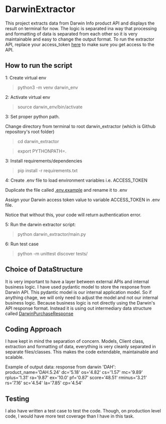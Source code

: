 # DarwinExtractor
This project extracts data from Darwin Info product API and displays the result on terminal for now.
The logic is separated ina way that processing and formatting of data is separated from each other so it is very maintainable and easy to change the output format.
To run the extractor API, replace your access_token [here](https://github.com/UsmanAbbasi1/DarwinExtractor/blob/2e8db6e21993f1859c00e5991ae67e5a965d7dd2/darwin_extractor/config.py#L8) to make sure you get access to the API.


## How to run the script
1: Create virtual env
> python3 -m venv darwin_env

2: Activate virtual env
> source darwin_env/bin/activate

3: Set proper python path.

Change directory from terminal to root darwin_extractor (which is Github repository's root folder)
> cd darwin_extractor

> export PYTHONPATH=.

3: Install requirements/dependencies
> pip install -r requirements.txt
 
4: Create .env file to load environment variables i.e. ACCESS_TOKEN

Duplicate the file called [.env.example](https://github.com/UsmanAbbasi1/DarwinExtractor/blob/main/.env.example) and rename it to .env

Assign your Darwin access token value to variable ACCESS_TOKEN in .env file.

Notice that without this, your code will return authentication error.

5: Run the darwin extractor script: 
> python darwin_extractor/main.py 

6: Run test case
>  python -m unittest discover tests/



## Choice of DataStructure
It is very important to have a layer between external APIs and internal business logic.
I have used pydantic model to store the response from Darwin API. This pydantic model is our internal application model.
So if anything chage, we will only need to adjust the model and not our internal business logic. Because business logic is not directly using the Darwin's API
response format. Instead it is using out intermediary data structure called [DarwinPurchaseResponse](https://github.com/UsmanAbbasi1/DarwinExtractor/blob/2e8db6e21993f1859c00e5991ae67e5a965d7dd2/darwin_extractor/models.py#L5)

## Coding Approach
I have kept in mind the separation of concern. Models, Client class, extraction and formatting of data, everything is 
very cleanly separated in separate files/classes. This makes the code extendable, maintainable and scalable.


Example of output data:
response from darwin 'DAH': product_name='DAH.5.24' dc='5.18' os='4.82' cs='1.57' mc='9.89' rplus='1.31' ra='9.87' ex='10.0' pf='0.87' score='48.51' rminus='3.21' rs='7.16' sc='4.54' la='7.85' cp='4.54'

## Testing
I also have written a test case to test the code. Though, on production level code, I would have more test coverage than 
I have in this task.
